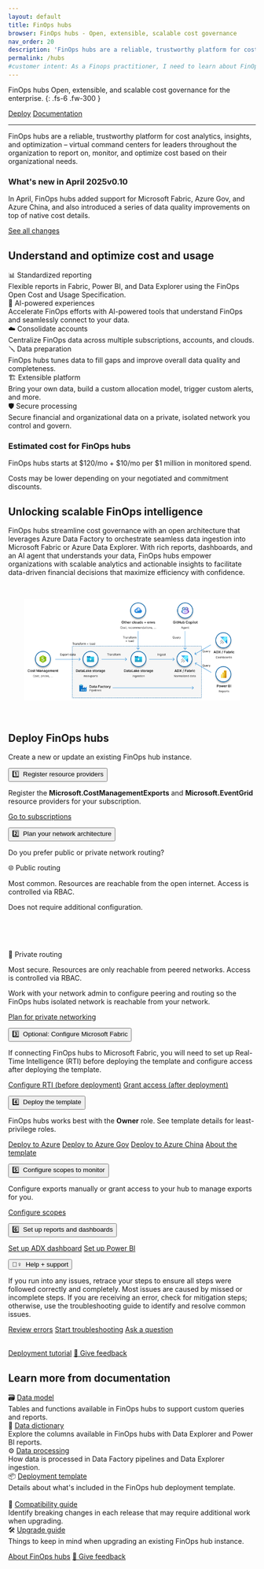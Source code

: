 ```yaml
---
layout: default
title: FinOps hubs
browser: FinOps hubs - Open, extensible, scalable cost governance
nav_order: 20
description: 'FinOps hubs are a reliable, trustworthy platform for cost analytics, insights, and optimization for the enterprise.'
permalink: /hubs
#customer intent: As a Finops practitioner, I need to learn about FinOps hubs
---
```


<span class="fs-9 d-block mb-4">FinOps hubs</span>
Open, extensible, and scalable cost governance for the enterprise.
{: .fs-6 .fw-300 }

<a class="btn btn-primary fs-5 mb-4 mb-md-0 mr-4" href="#deploy">Deploy</a>
<a class="btn fs-5 mb-4 mb-md-0 mr-4" target="_blank" href="https://learn.microsoft.com/cloud-computing/finops/toolkit/hubs/finops-hubs-overview">Documentation</a>

---

FinOps hubs are a reliable, trustworthy platform for cost analytics, insights, and optimization – virtual command centers for leaders throughout the organization to report on, monitor, and optimize cost based on their organizational needs.

<div id="whats-new" class="ftk-new">
    <h3>What's new in April 2025<span class="ftk-version">v0.10</span></h3>
    <p>
        In April, FinOps hubs added support for Microsoft Fabric, Azure Gov, and Azure China, and also introduced a series of data quality improvements on top of native cost details.
    </p>
    <p><a target="_blank" href="https://learn.microsoft.com/cloud-computing/finops/toolkit/changelog">See all changes</a></p>
</div>
<a name="features"></a>

## Understand and optimize cost and usage

<div class="ftk-gallery">
    <div class="ftk-tile">
        <div>📊 Standardized reporting</div>
        <div>Flexible reports in Fabric, Power BI, and Data Explorer using the FinOps Open Cost and Usage Specification.</div>
    </div>
    <div class="ftk-tile">
        <div>🤖 AI-powered experiences</div>
        <div>Accelerate FinOps efforts with AI-powered tools that understand FinOps and seamlessly connect to your data.</div>
    </div>
    <div class="ftk-tile">
        <div>☁️ Consolidate accounts</div>
        <div>Centralize FinOps data across multiple subscriptions, accounts, and clouds.</div>
    </div>
    <div class="ftk-tile">
        <div>🪛 Data preparation</div>
        <div>FinOps hubs tunes data to fill gaps and improve overall data quality and completeness.</div>
    </div>
    <div class="ftk-tile">
        <div>🏗️ Extensible platform</div>
        <div>Bring your own data, build a custom allocation model, trigger custom alerts, and more.</div>
    </div>
    <div class="ftk-tile">
        <div>🛡️ Secure processing</div>
        <div>Secure financial and organizational data on a private, isolated network you control and govern.</div>
    </div>
</div>

<div id="pricing" class="ftk-pricing">
    <h3>Estimated cost for FinOps hubs</h3>
    <p>FinOps hubs starts at $120/mo + $10/mo per $1 million in monitored spend.</p>
    <p>Costs may be lower depending on your negotiated and commitment discounts.</p>
</div>

## Unlocking scalable FinOps intelligence

FinOps hubs streamline cost governance with an open architecture that leverages Azure Data Factory to orchestrate seamless data ingestion into Microsoft Fabric or Azure Data Explorer. With rich reports, dashboards, and an AI agent that understands your data, FinOps hubs empower organizations with scalable analytics and actionable insights to facilitate data-driven financial decisions that maximize efficiency with confidence.

<div style="padding:2rem; text-align:center">
    <img src="assets/img/architecture.png" alt="Diagram depicting the FinOps hubs architecture with Cost Management exporting data into Data Lake storage, Data Factory transforming and ingesting data into Data Explorer or Fabric, and GitHub Copilot, Power BI reports, and ADX/Fabric dashboards querying data.">
</div>
<a name="deploy"></a>

## Deploy FinOps hubs

Create a new or update an existing FinOps hub instance.

<div class="ftk-instructions">
    <div class="ftk-step">
        <button class="ftk-accordion">1️⃣&nbsp; Register resource providers</button>
        <div>
            <p>
                Register the <b>Microsoft.CostManagementExports</b> and <b>Microsoft.EventGrid</b> resource providers for your subscription.
            </p>
            <p>
                <a class="btn mb-4 mb-md-0 mr-4" target="_blank" href="https://portal.azure.com/#view/Microsoft_Azure_Billing/SubscriptionsBladeV2">Go to subscriptions</a>
            </p>
        </div>
    </div>
    <div class="ftk-step">
        <button class="ftk-accordion">2️⃣&nbsp; Plan your network architecture</button>
        <div>
            <p>
                Do you prefer public or private network routing?
            </p>
            <div class="ftk-gallery ftk-50">
                <div class="ftk-tile">
                    <div>🌐 Public routing</div>
                    <div>
                        <p>
                            Most common. Resources are reachable from the open internet. Access is controlled via RBAC.
                        </p>
                        <p>
                            Does not require additional configuration.<br><br>&nbsp;
                        </p>
                        <p>
                            <a class="btn mb-4 mb-md-0 mr-4" href="" style="visibility:hidden; width:100px">&nbsp;</a>
                        </p>
                    </div>
                </div>
                <div class="ftk-tile">
                    <div>🏢 Private routing</div>
                    <div>
                        <p>
                            Most secure. Resources are only reachable from peered networks. Access is controlled via RBAC.
                        </p>
                        <p>
                            Work with your network admin to configure peering and routing so the FinOps hubs isolated network is reachable from your network.
                        </p>
                        <p>
                            <a class="btn mb-4 mb-md-0 mr-4" target="_blank" href="https://learn.microsoft.com/cloud-computing/finops/toolkit/hubs/private-networking">Plan for private networking</a>
                        </p>
                    </div>
                </div>
            </div>
        </div>
    </div>
    <div class="ftk-step">
        <button class="ftk-accordion">3️⃣&nbsp; Optional: Configure Microsoft Fabric</button>
        <div>
            <p>
                If connecting FinOps hubs to Microsoft Fabric, you will need to set up Real-Time Intelligence (RTI) before deploying the template and configure access after deploying the template.
            </p>
            <p>
                <a class="btn mb-4 mb-md-0 mr-4" target="_blank" href="https://learn.microsoft.com/cloud-computing/finops/toolkit/hubs/deploy#optional-set-up-microsoft-fabric">Configure RTI (before deployment)</a>
                <a class="btn mb-4 mb-md-0 mr-4" target="_blank" href="https://learn.microsoft.com/cloud-computing/finops/toolkit/hubs/deploy#optional-configure-fabric-access">Grant access (after deployment)</a>
            </p>
        </div>
    </div>
    <div class="ftk-step">
        <button class="ftk-accordion">4️⃣&nbsp; Deploy the template</button>
        <div>
            <p>
                FinOps hubs works best with the <strong>Owner</strong> role. See template details for least-privilege roles.
            </p>
            <p>
                <a class="btn mb-4 mb-md-0 mr-4" target="_blank" href="https://aka.ms/finops/hubs/deploy">Deploy to Azure</a>
                <a class="btn mb-4 mb-md-0 mr-4" target="_blank" href="https://aka.ms/finops/hubs/deploy/gov">Deploy to Azure Gov</a>
                <a class="btn mb-4 mb-md-0 mr-4" target="_blank" href="https://aka.ms/finops/hubs/deploy/china">Deploy to Azure China</a>
                <a class="btn mb-4 mb-md-0 mr-4 ftk-externallink ftk-btnlink" target="_blank" href="https://learn.microsoft.com/cloud-computing/finops/toolkit/hubs/template">About the template</a>
            </p>
        </div>
    </div>
    <div class="ftk-step">
        <button class="ftk-accordion">5️⃣&nbsp; Configure scopes to monitor</button>
        <div>
            <p>
                Configure exports manually or grant access to your hub to manage exports for you.
            </p>
            <p>
                <a class="btn mb-4 mb-md-0 mr-4" target="_blank" href="https://learn.microsoft.com/cloud-computing/finops/toolkit/hubs/configure-scopes">Configure scopes</a>
            </p>
        </div>
    </div>
    <div class="ftk-step">
        <button class="ftk-accordion">6️⃣&nbsp; Set up reports and dashboards</button>
        <div>
            <p>
                <a class="btn mb-4 mb-md-0 mr-4" target="_blank" href="https://learn.microsoft.com/cloud-computing/finops/toolkit/hubs/configure-dashboards">Set up ADX dashboard</a>
                <a class="btn mb-4 mb-md-0 mr-4" target="_blank" href="https://learn.microsoft.com/cloud-computing/finops/toolkit/power-bi/setup#set-up-your-first-report">Set up Power BI</a>
            </p>
        </div>
    </div>
    <div class="ftk-step">
        <button class="ftk-accordion">🙋‍♀️&nbsp; Help + support</button>
        <div>
            <p>
                If you run into any issues, retrace your steps to ensure all steps were followed correctly and completely. Most issues are caused by missed or incomplete steps. If you are receiving an error, check for mitigation steps; otherwise, use the troubleshooting guide to identify and resolve common issues.
            </p>
            <p>
                <a class="btn mb-4 mb-md-0 mr-4" target="_blank" href="https://learn.microsoft.com/cloud-computing/finops/toolkit/help/errors">Review errors</a>
                <a class="btn mb-4 mb-md-0 mr-4" target="_blank" href="https://learn.microsoft.com/cloud-computing/finops/toolkit/help/troubleshooting">Start troubleshooting</a>
                <a class="btn mb-4 mb-md-0 mr-4 ftk-btnlink" target="_blank" href="https://aka.ms/ftk/discuss">Ask a question</a>
            </p>
        </div>
    </div>
</div>

<br>
<a class="btn mb-4 mb-md-0 mr-4" target="_blank" href="https://learn.microsoft.com/cloud-computing/finops/toolkit/hubs/deploy">Deployment tutorial</a>
<a class="btn mb-4 mb-md-0 mr-4" target="_blank" href="https://portal.azure.com/#view/HubsExtension/InProductFeedbackBlade/extensionName/FinOpsToolkit/cesQuestion/How%20easy%20or%20hard%20is%20it%20to%20use%20FinOps%20hubs%3F/cvaQuestion/How%20valuable%20are%20FinOps%20hubs%3F/surveyId/FTK{% include ftkver.txt %}/bladeName/Hubs/featureName/Marketing.Deploy">💜 Give feedback</a>
<a name="docs"></a>

## Learn more from documentation

<div class="ftk-gallery">
    <div class="ftk-tile">
        <div>🗃️ <a target="_blank" href="https://learn.microsoft.com/cloud-computing/finops/toolkit/hubs/data-model">Data model</a></div>
        <div>Tables and functions available in FinOps hubs to support custom queries and reports.</div>
    </div>
    <div class="ftk-tile">
        <div>📗 <a target="_blank" href="https://learn.microsoft.com/cloud-computing/finops/toolkit/help/data-dictionary">Data dictionary</a></div>
        <div>Explore the columns available in FinOps hubs with Data Explorer and Power BI reports.</div>
    </div>
    <div class="ftk-tile">
        <div>⚙️ <a target="_blank" href="https://learn.microsoft.com/cloud-computing/finops/toolkit/hubs/data-processing">Data processing</a></div>
        <div>How data is processed in Data Factory pipelines and Data Explorer ingestion.</div>
    </div>
    <div class="ftk-tile">
        <div>📦 <a target="_blank" href="https://learn.microsoft.com/cloud-computing/finops/toolkit/hubs/template">Deployment template</a></div>
        <div>Details about what's included in the FinOps hub deployment template.<br>&nbsp;</div>
    </div>
    <div class="ftk-tile">
        <div>🧮 <a target="_blank" href="https://learn.microsoft.com/cloud-computing/finops/toolkit/hubs/compatibility">Compatibility guide</a></div>
        <div>Identify breaking changes in each release that may require additional work when upgrading.</div>
    </div>
    <div class="ftk-tile">
        <div>🛠️ <a target="_blank" href="https://learn.microsoft.com/cloud-computing/finops/toolkit/hubs/upgrade">Upgrade guide</a></div>
        <div>Things to keep in mind when upgrading an existing FinOps hub instance.</div>
    </div>
</div>

<a class="btn mb-4 mb-md-0 mr-4" target="_blank" href="https://learn.microsoft.com/cloud-computing/finops/toolkit/hubs/finops-hubs-overview">About FinOps hubs</a>
<a class="btn mb-4 mb-md-0 mr-4" target="_blank" href="https://portal.azure.com/#view/HubsExtension/InProductFeedbackBlade/extensionName/FinOpsToolkit/cesQuestion/How%20easy%20or%20hard%20is%20it%20to%20use%20FinOps%20hubs%3F/cvaQuestion/How%20valuable%20are%20FinOps%20hubs%3F/surveyId/FTK{% include ftkver.txt %}/bladeName/Hubs/featureName/Marketing.Docs">💜 Give feedback</a>

<br>
